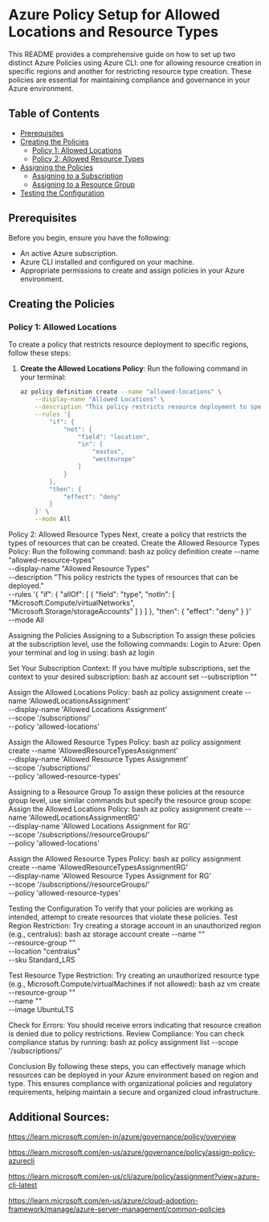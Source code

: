 # Azure Policy Setup for Allowed Locations and Resource Types

This README provides a comprehensive guide on how to set up two distinct Azure Policies using Azure CLI: one for allowing resource creation in specific regions and another for restricting resource type creation. These policies are essential for maintaining compliance and governance in your Azure environment.

## Table of Contents

- [Prerequisites](#prerequisites)
- [Creating the Policies](#creating-the-policies)
  - [Policy 1: Allowed Locations](#policy-1-allowed-locations)
  - [Policy 2: Allowed Resource Types](#policy-2-allowed-resource-types)
- [Assigning the Policies](#assigning-the-policies)
  - [Assigning to a Subscription](#assigning-to-a-subscription)
  - [Assigning to a Resource Group](#assigning-to-a-resource-group)
- [Testing the Configuration](#testing-the-configuration)

## Prerequisites

Before you begin, ensure you have the following:

- An active Azure subscription.
- Azure CLI installed and configured on your machine.
- Appropriate permissions to create and assign policies in your Azure environment.

## Creating the Policies

### Policy 1: Allowed Locations

To create a policy that restricts resource deployment to specific regions, follow these steps:

1. **Create the Allowed Locations Policy**: Run the following command in your terminal:

   ```bash
   az policy definition create --name "allowed-locations" \
       --display-name "Allowed Locations" \
       --description "This policy restricts resource deployment to specified Azure regions." \
       --rules '{
           "if": {
               "not": {
                   "field": "location",
                   "in": [
                       "eastus",
                       "westeurope"
                   ]
               }
           },
           "then": {
               "effect": "deny"
           }
       }' \
       --mode All

Policy 2: Allowed Resource Types
Next, create a policy that restricts the types of resources that can be created.
Create the Allowed Resource Types Policy: Run the following command:
bash
az policy definition create --name "allowed-resource-types" \
    --display-name "Allowed Resource Types" \
    --description "This policy restricts the types of resources that can be deployed." \
    --rules '{
        "if": {
            "allOf": [
                {
                    "field": "type",
                    "notIn": [
                        "Microsoft.Compute/virtualNetworks",
                      "Microsoft.Storage/storageAccounts"
                    ]
                }
            ]
        },
        "then": {
            "effect": "deny"
        }
    }' \
    --mode All

Assigning the Policies
Assigning to a Subscription
To assign these policies at the subscription level, use the following commands:
Login to Azure: Open your terminal and log in using:
bash
az login

Set Your Subscription Context: If you have multiple subscriptions, set the context to your desired subscription:
bash
az account set --subscription "<Your Subscription ID>"

Assign the Allowed Locations Policy:
bash
az policy assignment create --name 'AllowedLocationsAssignment' \
    --display-name 'Allowed Locations Assignment' \
    --scope '/subscriptions/<Your Subscription ID>' \
    --policy 'allowed-locations'

Assign the Allowed Resource Types Policy:
bash
az policy assignment create --name 'AllowedResourceTypesAssignment' \
    --display-name 'Allowed Resource Types Assignment' \
    --scope '/subscriptions/<Your Subscription ID>' \
    --policy 'allowed-resource-types'

Assigning to a Resource Group
To assign these policies at the resource group level, use similar commands but specify the resource group scope:
Assign the Allowed Locations Policy:
bash
az policy assignment create --name 'AllowedLocationsAssignmentRG' \
    --display-name 'Allowed Locations Assignment for RG' \
    --scope '/subscriptions/<Your Subscription ID>/resourceGroups/<Your Resource Group Name>' \
    --policy 'allowed-locations'

Assign the Allowed Resource Types Policy:
bash
az policy assignment create --name 'AllowedResourceTypesAssignmentRG' \
    --display-name 'Allowed Resource Types Assignment for RG' \
    --scope '/subscriptions/<Your Subscription ID>/resourceGroups/<Your Resource Group Name>' \
    --policy 'allowed-resource-types'

Testing the Configuration
To verify that your policies are working as intended, attempt to create resources that violate these policies.
Test Region Restriction: Try creating a storage account in an unauthorized region (e.g., centralus):
bash
az storage account create --name "<YourStorageAccountName>" \
    --resource-group "<YourResourceGroupName>" \
    --location "centralus" \
    --sku Standard_LRS

Test Resource Type Restriction: Try creating an unauthorized resource type (e.g., Microsoft.Compute/virtualMachines if not allowed):
bash
az vm create --resource-group "<YourResourceGroupName>" \
    --name "<YourVMName>" \
    --image UbuntuLTS

Check for Errors: You should receive errors indicating that resource creation is denied due to policy restrictions.
Review Compliance: You can check compliance status by running:
bash
az policy assignment list --scope '/subscriptions/<Your Subscription ID>'

Conclusion
By following these steps, you can effectively manage which resources can be deployed in your Azure environment based on region and type. This ensures compliance with organizational policies and regulatory requirements, helping maintain a secure and organized cloud infrastructure.



## Additional Sources:

 https://learn.microsoft.com/en-in/azure/governance/policy/overview

 https://learn.microsoft.com/en-us/azure/governance/policy/assign-policy-azurecli

 https://learn.microsoft.com/en-us/cli/azure/policy/assignment?view=azure-cli-latest

 https://learn.microsoft.com/en-us/azure/cloud-adoption-framework/manage/azure-server-management/common-policies

 

 
